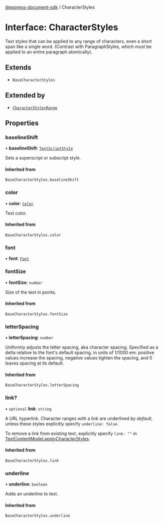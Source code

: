 [@express-document-sdk](../overview.md) / CharacterStyles

# Interface: CharacterStyles

Text styles that can be applied to any range of characters, even a short span like a single word. (Contrast with
ParagraphStyles, which must be applied to an entire paragraph atomically).

## Extends

-   `BaseCharacterStyles`

## Extended by

-   [`CharacterStylesRange`](character-styles-range.md)

## Properties

### baselineShift

• **baselineShift**: [`TextScriptStyle`](../enumerations/text-script-style.md)

Sets a superscript or subscript style.

#### Inherited from

`BaseCharacterStyles.baselineShift`

<HorizontalLine />

### color

• **color**: [`Color`](color.md)

Text color.

#### Inherited from

`BaseCharacterStyles.color`

<HorizontalLine />

### font

• **font**: [`Font`](../type-aliases/font.md)

<HorizontalLine />

### fontSize

• **fontSize**: `number`

Size of the text in points.

#### Inherited from

`BaseCharacterStyles.fontSize`

<HorizontalLine />

### letterSpacing

• **letterSpacing**: `number`

Uniformly adjusts the letter spacing, aka character spacing. Specified as a delta relative to the font's default
spacing, in units of 1/1000 em: positive values increase the spacing, negative values tighten the spacing, and 0
leaves spacing at its default.

#### Inherited from

`BaseCharacterStyles.letterSpacing`

<HorizontalLine />

### link?

• `optional` **link**: `string`

A URL hyperlink. Character ranges with a link are underlined *by default*, unless these styles explicitly specify
`underline: false`.

To remove a link from existing text, explicitly specify `link: ""` in [TextContentModel.applyCharacterStyles](../classes/TextContentModel.md#applycharacterstyles).

#### Inherited from

`BaseCharacterStyles.link`

<HorizontalLine />

### underline

• **underline**: `boolean`

Adds an underline to text.

#### Inherited from

`BaseCharacterStyles.underline`
